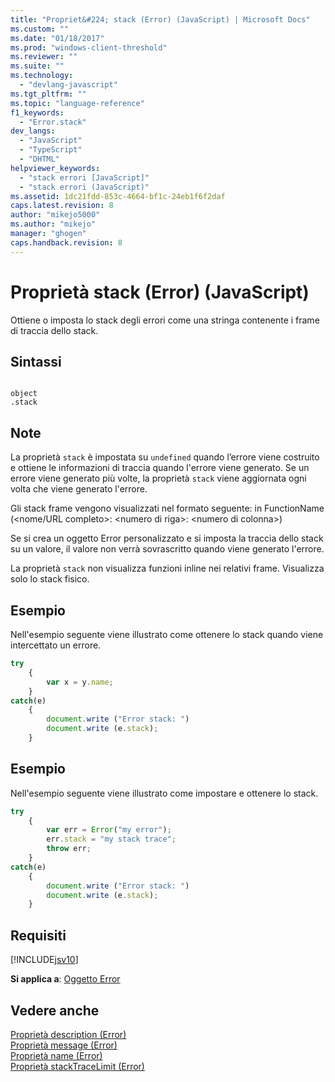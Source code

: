 ```yaml
---
title: "Propriet&#224; stack (Error) (JavaScript) | Microsoft Docs"
ms.custom: ""
ms.date: "01/18/2017"
ms.prod: "windows-client-threshold"
ms.reviewer: ""
ms.suite: ""
ms.technology: 
  - "devlang-javascript"
ms.tgt_pltfrm: ""
ms.topic: "language-reference"
f1_keywords: 
  - "Error.stack"
dev_langs: 
  - "JavaScript"
  - "TypeScript"
  - "DHTML"
helpviewer_keywords: 
  - "stack errori [JavaScript]"
  - "stack errori (JavaScript)"
ms.assetid: 1dc21fdd-853c-4664-bf1c-24eb1f6f2daf
caps.latest.revision: 8
author: "mikejo5000"
ms.author: "mikejo"
manager: "ghogen"
caps.handback.revision: 8
---
```

# Propriet&#224; stack (Error) (JavaScript)
Ottiene o imposta lo stack degli errori come una stringa contenente i frame di traccia dello stack.  
  
## Sintassi  
  
```  
  
object  
.stack   
```  
  
## Note  
 La proprietà `stack` è impostata su `undefined` quando l’errore viene costruito e ottiene le informazioni di traccia quando l'errore viene generato.  Se un errore viene generato più volte, la proprietà `stack` viene aggiornata ogni volta che viene generato l'errore.  
  
 Gli stack frame vengono visualizzati nel formato seguente: in FunctionName \(\<nome\/URL completo\>: \<numero di riga\>: \<numero di colonna\>\)  
  
 Se si crea un oggetto Error personalizzato e si imposta la traccia dello stack su un valore, il valore non verrà sovrascritto quando viene generato l'errore.  
  
 La proprietà `stack` non visualizza funzioni inline nei relativi frame.  Visualizza solo lo stack fisico.  
  
## Esempio  
 Nell'esempio seguente viene illustrato come ottenere lo stack quando viene intercettato un errore.  
  
```javascript  
try  
    {  
        var x = y.name;  
    }  
catch(e)  
    {  
        document.write ("Error stack: ")  
        document.write (e.stack);  
    }  
```  
  
## Esempio  
 Nell'esempio seguente viene illustrato come impostare e ottenere lo stack.  
  
```javascript  
try  
    {  
        var err = Error("my error");  
        err.stack = "my stack trace";  
        throw err;  
    }  
catch(e)  
    {  
        document.write ("Error stack: ")  
        document.write (e.stack);  
    }  
```  
  
## Requisiti  
 [!INCLUDE[jsv10](../../javascript/reference/includes/jsv10-md.md)]  
  
 **Si applica a**: [Oggetto Error](../../javascript/reference/error-object-javascript.md)  
  
## Vedere anche  
 [Proprietà description \(Error\)](../../javascript/reference/description-property-error-javascript.md)   
 [Proprietà message \(Error\)](../../javascript/reference/message-property-error-javascript.md)   
 [Proprietà name \(Error\)](../../javascript/reference/name-property-error-javascript.md)   
 [Proprietà stackTraceLimit \(Error\)](../../javascript/reference/stacktracelimit-property-error-javascript.md)